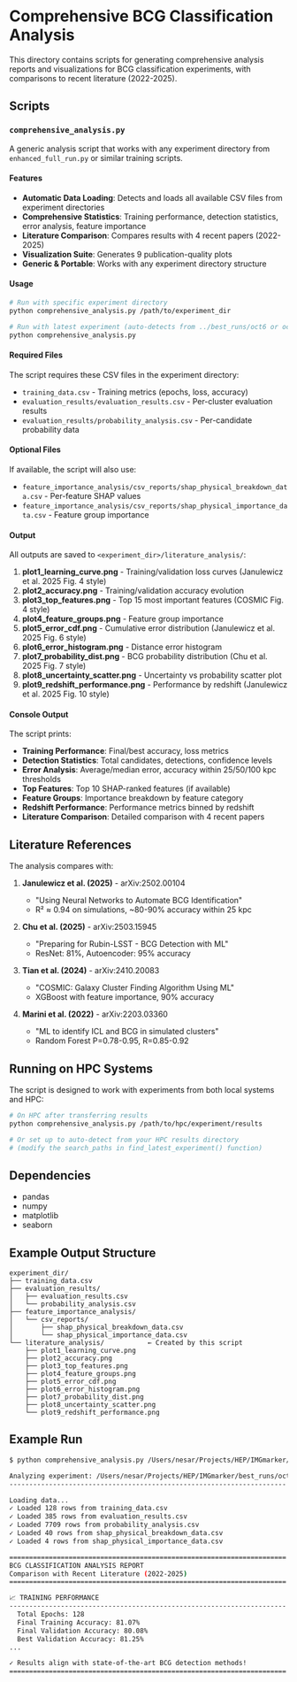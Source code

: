 # Comprehensive BCG Classification Analysis

This directory contains scripts for generating comprehensive analysis reports and visualizations for BCG classification experiments, with comparisons to recent literature (2022-2025).

## Scripts

### `comprehensive_analysis.py`

A generic analysis script that works with any experiment directory from `enhanced_full_run.py` or similar training scripts.

#### Features

- **Automatic Data Loading**: Detects and loads all available CSV files from experiment directories
- **Comprehensive Statistics**: Training performance, detection statistics, error analysis, feature importance
- **Literature Comparison**: Compares results with 4 recent papers (2022-2025)
- **Visualization Suite**: Generates 9 publication-quality plots
- **Generic & Portable**: Works with any experiment directory structure

#### Usage

```bash
# Run with specific experiment directory
python comprehensive_analysis.py /path/to/experiment_dir

# Run with latest experiment (auto-detects from ../best_runs/oct6 or oct5)
python comprehensive_analysis.py
```

#### Required Files

The script requires these CSV files in the experiment directory:
- `training_data.csv` - Training metrics (epochs, loss, accuracy)
- `evaluation_results/evaluation_results.csv` - Per-cluster evaluation results
- `evaluation_results/probability_analysis.csv` - Per-candidate probability data

#### Optional Files

If available, the script will also use:
- `feature_importance_analysis/csv_reports/shap_physical_breakdown_data.csv` - Per-feature SHAP values
- `feature_importance_analysis/csv_reports/shap_physical_importance_data.csv` - Feature group importance

#### Output

All outputs are saved to `<experiment_dir>/literature_analysis/`:

1. **plot1_learning_curve.png** - Training/validation loss curves (Janulewicz et al. 2025 Fig. 4 style)
2. **plot2_accuracy.png** - Training/validation accuracy evolution
3. **plot3_top_features.png** - Top 15 most important features (COSMIC Fig. 4 style)
4. **plot4_feature_groups.png** - Feature group importance
5. **plot5_error_cdf.png** - Cumulative error distribution (Janulewicz et al. 2025 Fig. 6 style)
6. **plot6_error_histogram.png** - Distance error histogram
7. **plot7_probability_dist.png** - BCG probability distribution (Chu et al. 2025 Fig. 7 style)
8. **plot8_uncertainty_scatter.png** - Uncertainty vs probability scatter plot
9. **plot9_redshift_performance.png** - Performance by redshift (Janulewicz et al. 2025 Fig. 10 style)

#### Console Output

The script prints:
- **Training Performance**: Final/best accuracy, loss metrics
- **Detection Statistics**: Total candidates, detections, confidence levels
- **Error Analysis**: Average/median error, accuracy within 25/50/100 kpc thresholds
- **Top Features**: Top 10 SHAP-ranked features (if available)
- **Feature Groups**: Importance breakdown by feature category
- **Redshift Performance**: Performance metrics binned by redshift
- **Literature Comparison**: Detailed comparison with 4 recent papers

## Literature References

The analysis compares with:

1. **Janulewicz et al. (2025)** - arXiv:2502.00104
   - "Using Neural Networks to Automate BCG Identification"
   - R² ≈ 0.94 on simulations, ~80-90% accuracy within 25 kpc

2. **Chu et al. (2025)** - arXiv:2503.15945
   - "Preparing for Rubin-LSST - BCG Detection with ML"
   - ResNet: 81%, Autoencoder: 95% accuracy

3. **Tian et al. (2024)** - arXiv:2410.20083
   - "COSMIC: Galaxy Cluster Finding Algorithm Using ML"
   - XGBoost with feature importance, 90% accuracy

4. **Marini et al. (2022)** - arXiv:2203.03360
   - "ML to identify ICL and BCG in simulated clusters"
   - Random Forest P=0.78-0.95, R=0.85-0.92

## Running on HPC Systems

The script is designed to work with experiments from both local systems and HPC:

```bash
# On HPC after transferring results
python comprehensive_analysis.py /path/to/hpc/experiment/results

# Or set up to auto-detect from your HPC results directory
# (modify the search_paths in find_latest_experiment() function)
```

## Dependencies

- pandas
- numpy
- matplotlib
- seaborn

## Example Output Structure

```
experiment_dir/
├── training_data.csv
├── evaluation_results/
│   ├── evaluation_results.csv
│   └── probability_analysis.csv
├── feature_importance_analysis/
│   └── csv_reports/
│       ├── shap_physical_breakdown_data.csv
│       └── shap_physical_importance_data.csv
└── literature_analysis/           ← Created by this script
    ├── plot1_learning_curve.png
    ├── plot2_accuracy.png
    ├── plot3_top_features.png
    ├── plot4_feature_groups.png
    ├── plot5_error_cdf.png
    ├── plot6_error_histogram.png
    ├── plot7_probability_dist.png
    ├── plot8_uncertainty_scatter.png
    └── plot9_redshift_performance.png
```

## Example Run

```bash
$ python comprehensive_analysis.py /Users/nesar/Projects/HEP/IMGmarker/best_runs/oct6/candidate_classifier_color_uq_run_20251006_172315

Analyzing experiment: /Users/nesar/Projects/HEP/IMGmarker/best_runs/oct6/candidate_classifier_color_uq_run_20251006_172315
----------------------------------------------------------------------

Loading data...
✓ Loaded 128 rows from training_data.csv
✓ Loaded 385 rows from evaluation_results.csv
✓ Loaded 7709 rows from probability_analysis.csv
✓ Loaded 40 rows from shap_physical_breakdown_data.csv
✓ Loaded 4 rows from shap_physical_importance_data.csv

======================================================================
BCG CLASSIFICATION ANALYSIS REPORT
Comparison with Recent Literature (2022-2025)
======================================================================

📈 TRAINING PERFORMANCE
----------------------------------------------------------------------
  Total Epochs: 128
  Final Training Accuracy: 81.07%
  Final Validation Accuracy: 80.08%
  Best Validation Accuracy: 81.25%
...

✓ Results align with state-of-the-art BCG detection methods!
======================================================================
```
